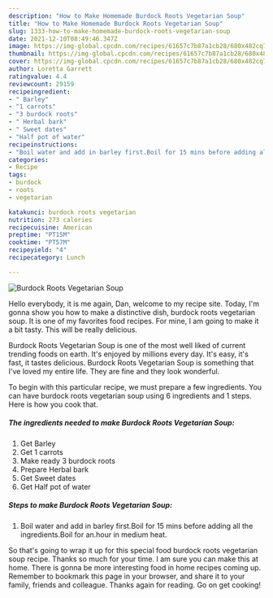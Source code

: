 ```yaml
---
description: "How to Make Homemade Burdock Roots Vegetarian Soup"
title: "How to Make Homemade Burdock Roots Vegetarian Soup"
slug: 1333-how-to-make-homemade-burdock-roots-vegetarian-soup
date: 2021-12-10T08:49:46.347Z
image: https://img-global.cpcdn.com/recipes/61657c7b87a1cb28/680x482cq70/burdock-roots-vegetarian-soup-recipe-main-photo.jpg
thumbnail: https://img-global.cpcdn.com/recipes/61657c7b87a1cb28/680x482cq70/burdock-roots-vegetarian-soup-recipe-main-photo.jpg
cover: https://img-global.cpcdn.com/recipes/61657c7b87a1cb28/680x482cq70/burdock-roots-vegetarian-soup-recipe-main-photo.jpg
author: Loretta Garrett
ratingvalue: 4.4
reviewcount: 29159
recipeingredient:
- " Barley"
- "1 carrots"
- "3 burdock roots"
- " Herbal bark"
- " Sweet dates"
- "Half pot of water"
recipeinstructions:
- "Boil water and add in barley first.Boil for 15 mins before adding all the ingredients.Boil for an.hour in medium heat."
categories:
- Recipe
tags:
- burdock
- roots
- vegetarian

katakunci: burdock roots vegetarian 
nutrition: 273 calories
recipecuisine: American
preptime: "PT15M"
cooktime: "PT57M"
recipeyield: "4"
recipecategory: Lunch

---
```



![Burdock Roots Vegetarian Soup](https://img-global.cpcdn.com/recipes/61657c7b87a1cb28/680x482cq70/burdock-roots-vegetarian-soup-recipe-main-photo.jpg)

Hello everybody, it is me again, Dan, welcome to my recipe site. Today, I'm gonna show you how to make a distinctive dish, burdock roots vegetarian soup. It is one of my favorites food recipes. For mine, I am going to make it a bit tasty. This will be really delicious.

Burdock Roots Vegetarian Soup is one of the most well liked of current trending foods on earth. It's enjoyed by millions every day. It's easy, it's fast, it tastes delicious. Burdock Roots Vegetarian Soup is something that I've loved my entire life. They are fine and they look wonderful.




To begin with this particular recipe, we must prepare a few ingredients. You can have burdock roots vegetarian soup using 6 ingredients and 1 steps. Here is how you cook that.

<!--inarticleads1-->

##### The ingredients needed to make Burdock Roots Vegetarian Soup:

1. Get  Barley
1. Get 1 carrots
1. Make ready 3 burdock roots
1. Prepare  Herbal bark
1. Get  Sweet dates
1. Get Half pot of water




<!--inarticleads2-->

##### Steps to make Burdock Roots Vegetarian Soup:

1. Boil water and add in barley first.Boil for 15 mins before adding all the ingredients.Boil for an.hour in medium heat.




So that's going to wrap it up for this special food burdock roots vegetarian soup recipe. Thanks so much for your time. I am sure you can make this at home. There is gonna be more interesting food in home recipes coming up. Remember to bookmark this page in your browser, and share it to your family, friends and colleague. Thanks again for reading. Go on get cooking!
